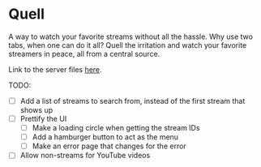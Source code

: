# Quell

A way to watch your favorite streams without all the hassle. Why use two tabs, when one can do it all? 
Quell the irritation and watch your favorite streamers in peace, all from a central source.

Link to the server files [here](https://github.com/aquafenaa/QuellServer).

TODO:
- [ ] Add a list of streams to search from, instead of the first stream that shows up
- [ ] Prettify the UI
  - [ ] Make a loading circle when getting the stream IDs
  - [ ] Add a hamburger button to act as the menu
  - [ ] Make an error page that changes for the error
- [ ] Allow non-streams for YouTube videos
